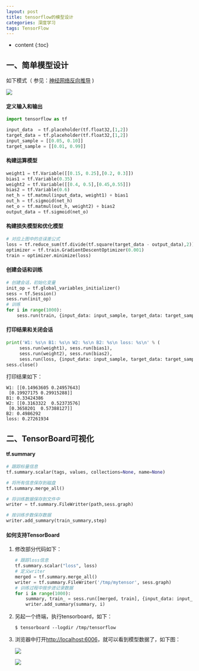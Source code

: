 ```yaml
---
layout: post
title: tensorflow的模型设计
categories: 深度学习
tags: TensorFlow
---
```


* content
{:toc}

## 一、简单模型设计

如下模式（ 参见：[神经网络反向推导](http://harmonyhu.com/2018/05/23/neural-network/）) )

![](https://github.com/HarmonyHu/harmonyhu.github.io/raw/master/_posts/images/neuron.jpg)



#### 定义输入和输出

```python
import tensorflow as tf

input_data  = tf.placeholder(tf.float32,[1,2])
target_data = tf.placeholder(tf.float32,[1,2])
input_sample = [[0.05, 0.10]]
target_sample = [[0.01, 0.99]]
```

#### 构建运算模型

```python
weight1 = tf.Variable([[0.15, 0.25],[0.2, 0.3]])
bias1 = tf.Variable(0.35)
weight2 = tf.Variable([[0.4, 0.5],[0.45,0.55]])
bias2 = tf.Variable(0.6)
net_h = tf.matmul(input_data, weight1) + bias1
out_h = tf.sigmoid(net_h)
net_o = tf.matmul(out_h, weight2) + bias2
output_data = tf.sigmoid(net_o)
```

#### 构建损失模型和优化模型

```python
# 对应上图中的总误差公式
loss = tf.reduce_sum(tf.divide(tf.square(target_data - output_data),2))
optimizer = tf.train.GradientDescentOptimizer(0.001)
train = optimizer.minimize(loss)
```

#### 创建会话和训练

```python
# 创建会话，初始化变量
init_op = tf.global_variables_initializer()
sess = tf.Session()
sess.run(init_op)
# 训练
for i in range(1000):
    sess.run(train, {input_data: input_sample, target_data: target_sample})
```

#### 打印结果和关闭会话

```python
print('W1: %s\n B1: %s\n W2: %s\n B2: %s\n loss: %s\n' % (
     sess.run(weight1), sess.run(bias1),
     sess.run(weight2), sess.run(bias2),
     sess.run(loss, {input_data: input_sample, target_data: target_sample})))
sess.close()
```

打印结果如下：

```shell
W1: [[0.14963605 0.24957643]
 [0.19927175 0.29915288]]
B1: 0.33424386
W2: [[0.3163322  0.52373576]
 [0.3658201  0.57388127]]
B2: 0.4986292
loss: 0.27261934
```

## 二、TensorBoard可视化

#### tf.summary

```python
# 跟踪标量信息
tf.summary.scalar(tags, values, collections=None, name=None)

# 将所有信息保存到磁盘
tf.summary.merge_all()

# 将训练数据保存到文件中
writer = tf.summary.FileWritter(path,sess.graph)

# 按训练步数保存数据
writer.add_summary(train_summary,step)
```

#### 如何支持TensorBoard

1. 修改部分代码如下：

   ```python
   # 跟踪loss信息
   tf.summary.scalar("loss", loss) 
   # 定义writer
   merged = tf.summary.merge_all()
   writer = tf.summary.FileWriter('/tmp/mytensor', sess.graph)
   # 训练过程中按步进记录数据
   for i in range(1000):
       summary, train_ = sess.run([merged, train], {input_data: input_sample, target_data: target_sample})
       writer.add_summary(summary, i)
   ```

2. 另起一个终端，执行tensorboard，如下：

   ```shell
   $ tensorboard --logdir /tmp/tensorflow
   ```

3. 浏览器中打开<http://localhost:6006>，就可以看到模型数据了，如下图：

   ![](https://github.com/HarmonyHu/harmonyhu.github.io/raw/master/_posts/images/tensorboard.jpg)

   ![](https://github.com/HarmonyHu/harmonyhu.github.io/raw/master/_posts/images/tensorboard2.jpg)